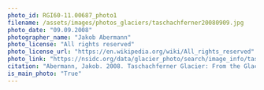 ```yaml
---
photo_id: RGI60-11.00687_photo1
filename: /assets/images/photos_glaciers/taschachferner20080909.jpg
photo_date: "09.09.2008"
photographer_name: "Jakob Abermann"
photo_license: "All rights reserved"
photo_license_url: "https://en.wikipedia.org/wiki/All_rights_reserved"
photo_link: "https://nsidc.org/data/glacier_photo/search/image_info/taschachferner20080909?order=true"
citation: "Abermann, Jakob. 2008. Taschachferner Glacier: From the Glacier Photograph Collection. Boulder, Colorado USA: National Snow and Ice Data Center. Digital media."
is_main_photo: "True"
---
```


